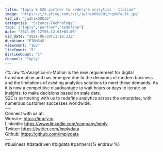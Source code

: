 ```yaml
---
title: "Imply & S2E partner to redefine analytics - Italian"
image: "https:\/\/i.ytimg.com\/vi\/jw3hiXOOQ3Q\/hqdefault.jpg"
vid_id: "jw3hiXOOQ3Q"
categories: "Science-Technology"
tags: ["Imply","partner","redefine"]
date: "2021-09-12T05:12:01+03:00"
vid_date: "2021-06-30T11:16:33Z"
duration: "PT6M34S"
viewcount: "162"
likeCount: "5"
dislikeCount: "1"
channel: "Imply"
---
```

{% raw %}Analytics-in-Motion is the new requirement for digital transformation and has emerged due to the demands of modern business and the limitations of existing analytics solutions to meet these demands. As it is now a competitive disadvantage to wait hours or days to iterate on insights, to make decisions based on stale data.<br />S2E is partnering with us to redefine analytics across the enterprise, with numerous customer successes worldwide.<br />---<br />Connect with us at:<br />Website: <a rel="nofollow" target="blank" href="https://imply.io">https://imply.io</a><br />Linkedin: <a rel="nofollow" target="blank" href="https://www.linkedin.com/company/imply">https://www.linkedin.com/company/imply</a><br />Twitter: <a rel="nofollow" target="blank" href="https://twitter.com/implydata">https://twitter.com/implydata</a><br />Github: <a rel="nofollow" target="blank" href="https://github.com/implydata">https://github.com/implydata</a><br />---<br />#business #datadriven #bigdata #partners{% endraw %}
